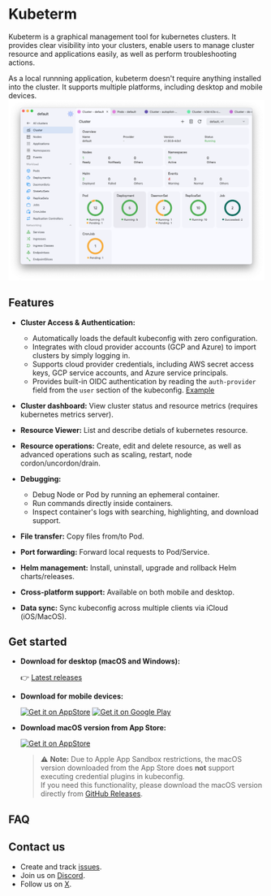 # Kubeterm

Kubeterm is a graphical management tool for kubernetes clusters.
It provides clear visibility into your clusters, enable users to manage cluster resource and applications easily, as well as perform troubleshooting actions.

As a local runnning application, kubeterm doesn't require anything installed into the cluster.
It supports multiple platforms, including desktop and mobile devices.
![screenshot](images/screenshot.png)

## Features

- **Cluster Access & Authentication:**
  - Automatically loads the default kubeconfig with zero configuration.  
  - Integrates with cloud provider accounts (GCP and Azure) to import clusters by simply logging in.  
  - Supports cloud provider credentials, including AWS secret access keys, GCP service accounts, and Azure service principals.  
  - Provides built-in OIDC authentication by reading the `auth-provider` field from the `user` section of the kubeconfig. [Example](https://github.com/kbterm/kubeterm/issues/9#issuecomment-2480673477)

- **Cluster dashboard:** View cluster status and resource metrics (requires kubernetes metrics server).
- **Resource Viewer:** List and describe detials of kubernetes resource.
- **Resource operations:** Create, edit and delete resource, as well as advanced operations such as scaling, restart, node cordon/uncordon/drain.
- **Debugging:**
  -  Debug Node or Pod by running an ephemeral container.
  -  Run commands directly inside containers.
  -  Inspect container's logs with searching, highlighting, and download support.

- **File transfer:** Copy files from/to Pod.
- **Port forwarding:** Forward local requests to Pod/Service.
- **Helm management:** Install, uninstall, upgrade and rollback Helm charts/releases.
- **Cross-platform support:** Available on both mobile and desktop.
- **Data sync:** Sync kubeconfig across multiple clients via iCloud (iOS/MacOS).

## Get started

- **Download for desktop (macOS and Windows):**

  👉 [Latest releases](https://github.com/kbterm/kubeterm/releases/latest)

- **Download for mobile devices:**

  <a href="https://apps.apple.com/us/app/kubeterm-kubernetes-client/id6450548861"><img src="https://developer.apple.com/news/images/download-on-the-app-store-badge.png" alt="Get it on AppStore" width='120px'/></a>
  <a href='https://play.google.com/store/apps/details?id=com.kubeterm'><img alt='Get it on Google Play' src='https://upload.wikimedia.org/wikipedia/commons/7/78/Google_Play_Store_badge_EN.svg' width='135px' /></a>

- **Download macOS version from App Store:**

  <a href="https://apps.apple.com/us/app/kubeterm-kubernetes-client/id6450548861"><img src="https://developer.apple.com/news/images/download-on-the-app-store-badge.png" alt="Get it on AppStore" width='120px'/></a>

  > ⚠️ **Note:** Due to Apple App Sandbox restrictions, the macOS version downloaded from the App Store does **not** support executing credential plugins in kubeconfig.  
  > If you need this functionality, please download the macOS version directly from [GitHub Releases](https://github.com/kbterm/kubeterm/releases/latest).

## FAQ


## Contact us

- Create and track [issues](https://github.com/kbterm/kubeterm/issues).
- Join us on [Discord](https://discord.gg/Jv4zEEBMR2).
- Follow us on [X](https://x.com/kubeterm).
